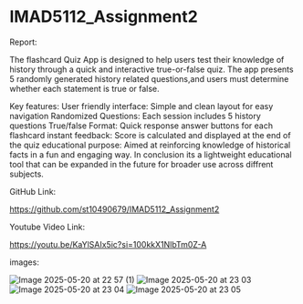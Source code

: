 # IMAD5112_Assignment2

Report:

The flashcard Quiz App is designed to help users test their knowledge of history through a quick and interactive true-or-false quiz. The app presents 5 randomly generated history related questions,and users must determine whether each statement is true or false.

Key features:
User friendly interface: Simple and clean layout for easy navigation
Randomized Questions: Each session includes 5 history questions 
True/false Format: Quick response answer buttons for each flashcard 
instant feedback: Score is calculated and displayed at the end of the quiz 
educational purpose: Aimed at reinforcing knowledge of historical facts in a fun and engaging way.
In conclusion its a lightweight educational tool that can be expanded in the future for broader use across diffrent subjects.

GitHub Link:

https://github.com/st10490679/IMAD5112_Assignment2

Youtube Video Link:

https://youtu.be/KaYlSAIx5ic?si=100kkX1NlbTm0Z-A

images:

![Image 2025-05-20 at 22 57 (1)](https://github.com/user-attachments/assets/261a6ed7-24fb-4d63-bbee-ae04e518b60e)
![Image 2025-05-20 at 23 03](https://github.com/user-attachments/assets/d00be905-4d93-482c-a341-cdd606bac018)
![Image 2025-05-20 at 23 04](https://github.com/user-attachments/assets/bfbeaf99-cad9-47e2-a00a-8f92ad07ab5c)
![Image 2025-05-20 at 23 05](https://github.com/user-attachments/assets/3935645a-89c1-4a2b-853f-46c84ff18945)





